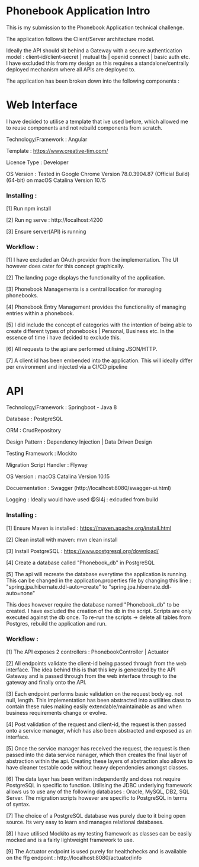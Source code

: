 # Phonebook Application Intro

This is my submission to the Phonebook Application technical challenge. 

The application follows the Client/Server architecture model. 

Ideally the API should sit behind a Gateway with a secure authentication model : client-id/client-secret | mutual tls | openid connect | basic auth etc. I have excluded this from my design as this requires a standalone/centrally deployed mechanism where all APIs are deployed to. 

The application has been broken down into the following components : 

# Web Interface

I have decided to utilise a template that ive used before, which allowed me to reuse components and not rebuild components from scratch.

Technology/Framework : Angular

Template : https://www.creative-tim.com/

Licence Type : Developer

OS Version : Tested in Google Chrome Version 78.0.3904.87 (Official Build) (64-bit) on macOS Catalina Version 10.15

### Installing : 

[1] Run npm install

[2] Run ng serve : http://localhost:4200

[3] Ensure server(API) is running

### Workflow :

[1] I have excluded an OAuth provider from the implementation. The UI however does cater for this concept graphically.

[2] The landing page displays the functionality of the application.

[3] Phonebook Managements is a central location for managing phonebooks.

[4] Phonebook Entry Management provides the functionality of managing entries within a phonebook.

[5] I did include the concept of categories with the intention of being able to create different types of phonebooks | Personal, Business etc. In the essence of time i have decided to exclude this.

[6] All requests to the api are performed utilising JSON/HTTP.

[7] A client id has been embended into the application. This will ideally differ per environment and injected via a CI/CD pipeline

# API

Technology/Framework : Springboot - Java 8

Database : PostgreSQL

ORM : CrudRepository

Design Pattern : Dependency Injection | Data Driven Design

Testing Framework : Mockito

Migration Script Handler : Flyway

OS Version : macOS Catalina Version 10.15

Docuementation : Swagger (http://localhost:8080/swagger-ui.html)

Logging : Ideally would have used @Sl4j : exlcuded from build

### Installing : 

[1] Ensure Maven is installed : https://maven.apache.org/install.html

[2] Clean install with maven: mvn clean install

[3] Install PostgreSQL : https://www.postgresql.org/download/

[4] Create a database called "Phonebook_db" in PostgreSQL

[5] The api will recreate the database everytime the application is running. This can be changed in the application.properties file by changing this line : "spring.jpa.hibernate.ddl-auto=create" to "spring.jpa.hibernate.ddl-auto=none"

This does however require the database named "Phonebook_db" to be created. I have excluded the creation of the db in the script.
Scripts are only executed against the db once. To re-run the scripts -> delete all tables from Postgres, rebuild the application and run. 

### Workflow : 

[1] The API exposes 2 controllers : PhonebookController | Actuator

[2] All endpoints validate the client-id being passed through from the web interface. The idea behind this is that this key is generated by the API Gateway and is passed through from the web interface through to the gateway and finally onto the API. 

[3] Each endpoint performs basic validation on the request body eg. not null, length. This implementation has been abstracted into a utilities class to contain these rules making easily extendable/maintainable as and when business requirements change or evolve.

[4] Post validation of the request and client-id, the request is then passed onto a service manager, which has also been abstracted and exposed as an interface.

[5] Once the service manager has received the request, the request is then passed into the data service nanager, which then creates the final layer of abstraction within the api. Creating these layers of abstraction also allows to have cleaner testable code without heavy dependencies amongst classes.

[6] The data layer has been written independently and does not require PostgreSQL in specific to function. Utilising the JDBC underlying framework allows us to use any of the following databases : Oracle, MySQL, DB2, SQL Server. The migration scripts however are specific to PostgreSQL in terms of syntax. 

[7] The choice of a PostgreSQL database was purely due to it being open source. Its very easy to learn and manages relational databases. 

[8] I have utilised Mockito as my testing framework as classes can be easily mocked and is a fairly lightweight framework to use.

[9] The Actuator endpoint is used purely for healthchecks and is available on the ffg endpoint : http://localhost:8080/actuator/info






